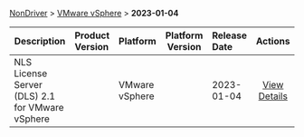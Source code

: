 
[NonDriver](/README.md)  >  [VMware vSphere](/index/NonDriver/VMware_vSphere.md)  >  **2023-01-04**



| Description            | Product Version    | Platform                | Platform Version           | Release Date           |             Actions              |
| ---------------------- | :----------------- | :---------------------- | -------------------------- | :--------------------- | :------------------------------: |
| NLS License Server (DLS) 2.1 for VMware vSphere |  | VMware vSphere |  | 2023-01-04 | [View Details](/details/f41535_NLS_License_Server_(DLS)_2.1_for_VMware_vSphere.md) |
